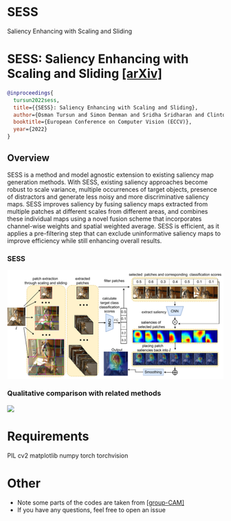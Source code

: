 # SESS
 Saliency Enhancing with Scaling and Sliding
 
 # SESS: Saliency Enhancing with Scaling and Sliding [[arXiv]](https://arxiv.org/abs/2207.01769)
```BibTex
@inproceedings{
  tursun2022sess,
  title={{SESS}: Saliency Enhancing with Scaling and Sliding},
  author={Osman Tursun and Simon Denman and Sridha Sridharan and Clinton Fookes},
  booktitle={European Conference on Computer Vision (ECCV)},
  year={2022}
}
```

## Overview
SESS is a method and model agnostic extension to existing saliency map generation methods. With SESS, existing saliency approaches become robust to scale variance, multiple occurrences of target objects, presence of distractors and generate less noisy and more discriminative saliency maps. SESS improves saliency by fusing saliency maps extracted from multiple patches at different scales from different areas, and combines these individual maps using a novel fusion scheme that incorporates channel-wise weights and spatial weighted average. SESS is efficient, as it applies a pre-filtering step that can exclude uninformative saliency maps to improve efficiency while still enhancing overall results.

### SESS
<img align="center" width="800" src="assets/sess.png">

### Qualitative comparison with related methods
<img align="center" width="800" src="assets/sess_q1.png">


# Requirements
PIL
cv2
matplotlib
numpy
torch
torchvision

# Other
- Note some parts of the codes are taken from [[group-CAM]](https://github.com/wofmanaf/Group-CAM)
- If you have any questions, feel free to open an issue